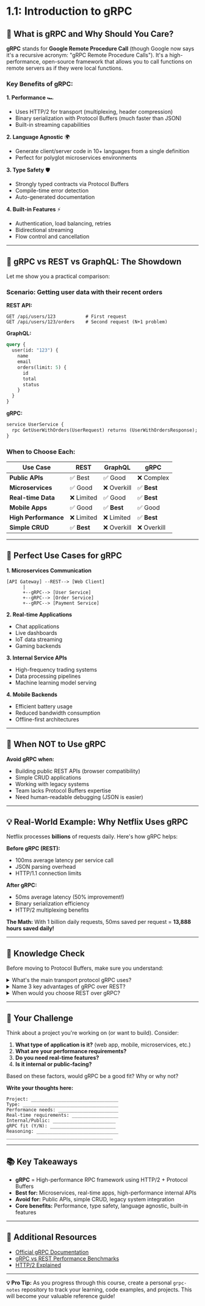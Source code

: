 # 1.1: Introduction to gRPC

## 🚀 What is gRPC and Why Should You Care?

**gRPC** stands for **Google Remote Procedure Call** (though Google now says it's a recursive acronym: "gRPC Remote Procedure Calls"). It's a high-performance, open-source framework that allows you to call functions on remote servers as if they were local functions.

### Key Benefits of gRPC:

**1. Performance** 🏎️
- Uses HTTP/2 for transport (multiplexing, header compression)
- Binary serialization with Protocol Buffers (much faster than JSON)
- Built-in streaming capabilities

**2. Language Agnostic** 🌍
- Generate client/server code in 10+ languages from a single definition
- Perfect for polyglot microservices environments

**3. Type Safety** 🛡️
- Strongly typed contracts via Protocol Buffers
- Compile-time error detection
- Auto-generated documentation

**4. Built-in Features** ⚡
- Authentication, load balancing, retries
- Bidirectional streaming
- Flow control and cancellation

---

## 🥊 gRPC vs REST vs GraphQL: The Showdown

Let me show you a practical comparison:

### Scenario: Getting user data with their recent orders

**REST API:**
```http
GET /api/users/123           # First request
GET /api/users/123/orders    # Second request (N+1 problem)
```

**GraphQL:**
```graphql
query {
  user(id: "123") {
    name
    email
    orders(limit: 5) {
      id
      total
      status
    }
  }
}
```

**gRPC:**
```protobuf
service UserService {
  rpc GetUserWithOrders(UserRequest) returns (UserWithOrdersResponse);
}
```

### When to Choose Each:

| Use Case | REST | GraphQL | gRPC |
|----------|------|---------|------|
| **Public APIs** | ✅ Best | ✅ Good | ❌ Complex |
| **Microservices** | ✅ Good | ❌ Overkill | ✅ **Best** |
| **Real-time Data** | ❌ Limited | ✅ Good | ✅ **Best** |
| **Mobile Apps** | ✅ Good | ✅ **Best** | ✅ Good |
| **High Performance** | ❌ Limited | ❌ Limited | ✅ **Best** |
| **Simple CRUD** | ✅ **Best** | ❌ Overkill | ❌ Overkill |

---

## 🎯 Perfect Use Cases for gRPC

**1. Microservices Communication**
```
[API Gateway] --REST--> [Web Client]
      |
      +--gRPC--> [User Service]
      +--gRPC--> [Order Service]  
      +--gRPC--> [Payment Service]
```

**2. Real-time Applications**
- Chat applications
- Live dashboards
- IoT data streaming
- Gaming backends

**3. Internal Service APIs**
- High-frequency trading systems
- Data processing pipelines
- Machine learning model serving

**4. Mobile Backends**
- Efficient battery usage
- Reduced bandwidth consumption
- Offline-first architectures

---

## 🤔 When NOT to Use gRPC

**Avoid gRPC when:**
- Building public REST APIs (browser compatibility)
- Simple CRUD applications
- Working with legacy systems
- Team lacks Protocol Buffers expertise
- Need human-readable debugging (JSON is easier)

---

## 💡 Real-World Example: Why Netflix Uses gRPC

Netflix processes **billions** of requests daily. Here's how gRPC helps:

**Before gRPC (REST):**
- 100ms average latency per service call
- JSON parsing overhead
- HTTP/1.1 connection limits

**After gRPC:**
- 50ms average latency (50% improvement!)
- Binary serialization efficiency
- HTTP/2 multiplexing benefits

**The Math:** With 1 billion daily requests, 50ms saved per request = **13,888 hours saved daily!**

---

## 🧠 Knowledge Check

Before moving to Protocol Buffers, make sure you understand:

   <details>
     <summary>What's the main transport protocol gRPC uses?</summary>
     
     HTTP/2
   
   </details>

   <details>
     <summary>Name 3 key advantages of gRPC over REST?</summary>
     
     Performance (binary serialization), Type safety (Protocol Buffers), Built-in streaming
   
   </details>

 
   <details>
     <summary>When would you choose REST over gRPC?</summary>
     
     Public APIs, simple CRUD operations, browser compatibility requirements
   
   </details>

---

## 🎯 Your Challenge

Think about a project you're working on (or want to build). Consider:

1. **What type of application is it?** (web app, mobile, microservices, etc.)
2. **What are your performance requirements?**
3. **Do you need real-time features?**
4. **Is it internal or public-facing?**

Based on these factors, would gRPC be a good fit? Why or why not?

**Write your thoughts here:**
```
Project: ________________________________
Type: ___________________________________
Performance needs: ______________________
Real-time requirements: _________________
Internal/Public: _______________________
gRPC fit (Y/N): ________________________
Reasoning: ______________________________
_______________________________________
```

---

## 📚 Key Takeaways

- **gRPC** = High-performance RPC framework using HTTP/2 + Protocol Buffers
- **Best for:** Microservices, real-time apps, high-performance internal APIs
- **Avoid for:** Public APIs, simple CRUD, legacy system integration
- **Core benefits:** Performance, type safety, language agnostic, built-in features

---

## 📖 Additional Resources

- [Official gRPC Documentation](https://grpc.io/docs/)
- [gRPC vs REST Performance Benchmarks](https://grpc.io/docs/guides/benchmarking/)
- [HTTP/2 Explained](https://http2.github.io/http2-spec/)

---

**💡 Pro Tip:** As you progress through this course, create a personal `grpc-notes` repository to track your learning, code examples, and projects. This will become your valuable reference guide!
